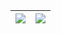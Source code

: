 | <img align="center" src="https://github-readme-stats-sigma-five.vercel.app/api?username=earies&show_icons=true&include_orgs=true&count_private=true&include_all_commits=true&theme=graywhite&hide_border=true" /> | <img align="center" src="https://github-readme-stats.vercel.app/api/top-langs/?username=earies&include_orgs=true&count_private=true&hide=vim%20script,m4,swig,java,javascript,css,scss,html&langs_count=10&layout=compact&theme=graywhite" /> |
| ------------- | ------------- |
